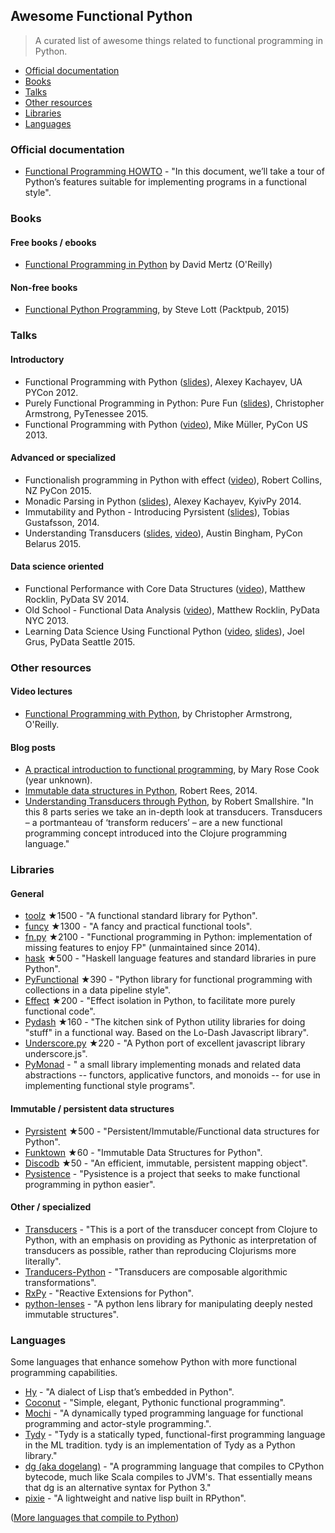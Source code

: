 ## Awesome Functional Python

> A curated list of awesome things related to functional programming in Python.

- [Official documentation](#official-documentation)
- [Books](#books)
- [Talks](#talks)
- [Other resources](#other-resources)
- [Libraries](#librairies)
- [Languages](#languages)


### Official documentation

- [Functional Programming HOWTO](https://docs.python.org/3/howto/functional.html) - "In this document, we’ll take a tour of Python’s features suitable for implementing programs in a functional style".


### Books

#### Free books / ebooks

- [Functional Programming in Python](http://www.oreilly.com/programming/free/files/functional-programming-python.pdf) by David Mertz (O'Reilly)

#### Non-free books

- [Functional Python Programming](https://www.packtpub.com/application-development/functional-python-programming), by Steve Lott (Packtpub, 2015)


### Talks

#### Introductory

- Functional Programming with Python ([slides](http://kachayev.github.io/talks/uapycon2012/)), Alexey Kachayev, UA PYCon 2012.
- Purely Functional Programming in Python: Pure Fun ([slides](https://speakerdeck.com/radix/purely-functional-programming-in-python-pure-fun)), Christopher Armstrong, PyTenessee 2015.
- Functional Programming with Python ([video](https://www.youtube.com/watch?v=Ta1bAMOMFOI)), Mike Müller, PyCon US 2013.

#### Advanced or specialized

- Functionalish programming in Python with effect ([video](https://www.youtube.com/watch?v=fM5d_2BS6FY)), Robert Collins, NZ PyCon 2015.
- Monadic Parsing in Python ([slides](https://speakerdeck.com/kachayev/monadic-parsing-in-python)), Alexey Kachayev, KyivPy 2014.
- Immutability and Python - Introducing Pyrsistent ([slides](http://slides.com/tobiasgustafsson/immutability-and-python)), Tobias Gustafsson, 2014.
- Understanding Transducers ([slides](http://www.slideshare.net/alinadolgikh/austin-bingham-transducers-in-python), [video](https://www.youtube.com/watch?v=z_cmmbRQXh4)), Austin Bingham, PyCon Belarus 2015.

#### Data science oriented

- Functional Performance with Core Data Structures ([video](https://www.youtube.com/watch?v=PpBK4zIaFLE)), Matthew Rocklin, PyData SV 2014.
- Old School - Functional Data Analysis ([video](https://vimeo.com/80096814)), Matthew Rocklin, PyData NYC 2013.
- Learning Data Science Using Functional Python ([video](https://www.youtube.com/watch?v=ThS4juptJjQ), [slides](https://docs.google.com/presentation/d/1eI60SL3UxtWfr9ktrv48-pcIkk4S7JiDmeXGCyyGhCs)), Joel Grus, PyData Seattle 2015.

### Other resources

#### Video lectures

- [Functional Programming with Python](http://shop.oreilly.com/product/0636920042778.do), by Christopher Armstrong, O'Reilly.

#### Blog posts

- [A practical introduction to functional programming](https://maryrosecook.com/blog/post/a-practical-introduction-to-functional-programming), by Mary Rose Cook (year unknown).
- [Immutable data structures in Python](https://www.theguardian.com/info/developer-blog/2014/oct/21/immutable-data-structures-in-python), Robert Rees, 2014.
- [Understanding Transducers through Python](http://sixty-north.com/blog/series/understanding-transducers-through-python), by Robert Smallshire. "In this 8 parts series we take an in-depth look at transducers. Transducers – a portmanteau of ‘transform reducers’ – are a new functional programming concept introduced into the Clojure programming language."


### Libraries

#### General

- [toolz](https://github.com/pytoolz/toolz) ★1500 - "A functional standard library for Python".
- [funcy](https://github.com/suor/funcy/) ★1300 - "A fancy and practical functional tools".
- [fn.py](https://github.com/kachayev/fn.py) ★2100 - "Functional programming in Python: implementation of missing features to enjoy FP" (unmaintained since 2014).
- [hask](https://github.com/billpmurphy/hask) ★500 - "Haskell language features and standard libraries in pure Python".
- [PyFunctional](https://github.com/EntilZha/PyFunctional) ★390 - "Python library for functional programming with collections in a data pipeline style".
- [Effect](https://github.com/python-effect/effect) ★200 - "Effect isolation in Python, to facilitate more purely functional code".
- [Pydash](https://github.com/dgilland/pydash) ★160 - "The kitchen sink of Python utility libraries for doing "stuff" in a functional way. Based on the Lo-Dash Javascript library".
- [Underscore.py](https://github.com/serkanyersen/underscore.py) ★220 - "A Python port of excellent javascript library underscore.js".
- [PyMonad](https://bitbucket.org/jason_delaat/pymonad) - " a small library implementing monads and related data abstractions -- functors, applicative functors, and monoids -- for use in implementing functional style programs".

#### Immutable / persistent data structures

- [Pyrsistent](https://github.com/tobgu/pyrsistent) ★500 - "Persistent/Immutable/Functional data structures for Python". 
- [Funktown](https://github.com/zhemao/funktown) ★60 - "Immutable Data Structures for Python".
- [Discodb](https://github.com/discoproject/discodb) ★50 - "An efficient, immutable, persistent mapping object".
- [Pysistence](https://pythonhosted.org/pysistence/) - "Pysistence is a project that seeks to make functional programming in python easier".

#### Other / specialized

- [Transducers](https://github.com/sixty-north/python-transducers) - "This is a port of the transducer concept from Clojure to Python, with an emphasis on providing as Pythonic as interpretation of transducers as possible, rather than reproducing Clojurisms more literally".
- [Tranducers-Python](https://github.com/cognitect-labs/transducers-python) - "Transducers are composable algorithmic transformations".
- [RxPy](https://github.com/ReactiveX/RxPY) - "Reactive Extensions for Python".
- [python-lenses](https://github.com/ingolemo/python-lenses) - "A python lens library for manipulating deeply nested immutable structures".

### Languages

Some languages that enhance somehow Python with more functional programming capabilities.

- [Hy](http://docs.hylang.org/en/latest/) - "A dialect of Lisp that’s embedded in Python".
- [Coconut](http://coconut-lang.org/) - "Simple, elegant, Pythonic functional programming".
- [Mochi](https://github.com/i2y/mochi) - "A dynamically typed programming language for functional programming and actor-style programming.".
- [Tydy](https://github.com/cyrus-/tydy) - "Tydy is a statically typed, functional-first programming language in the ML tradition. tydy is an implementation of Tydy as a Python library."
- [dg (aka dogelang)](https://pyos.github.io/dg/) - "A programming language that compiles to CPython bytecode, much like Scala compiles to JVM's. That essentially means that dg is an alternative syntax for Python 3."
- [pixie](https://github.com/pixie-lang/pixie) - "A lightweight and native lisp built in RPython".

([More languages that compile to Python](https://github.com/vindarel/languages-that-compile-to-python))
